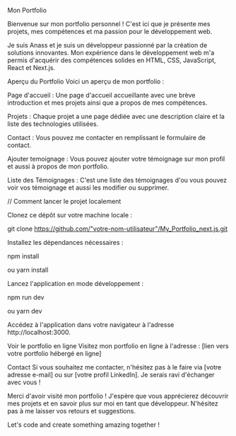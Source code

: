 Mon Portfolio

Bienvenue sur mon portfolio personnel ! C'est ici que je présente mes projets, mes compétences et ma passion pour le développement web.

Je suis Anass et je suis un développeur passionné par la création de solutions innovantes. Mon expérience dans le développement web m'a permis d'acquérir des compétences solides en HTML, CSS, JavaScript, React et Next.js.

Aperçu du Portfolio Voici un aperçu de mon portfolio :

Page d'accueil : Une page d'accueil accueillante avec une brève introduction et mes projets ainsi que a propos de mes compétences.

Projets : Chaque projet a une page dédiée avec une description claire et la liste des technologies utilisées.

Contact : Vous pouvez me contacter en remplissant le formulaire de contact.

Ajouter temoignage : Vous pouvez ajouter votre témoignage sur mon profil et aussi à propos de mon portfolio.

Liste des Témoignages : C'est une liste des témoignages d'ou vous pouvez voir vos témoignage et aussi les modifier ou supprimer.

// Comment lancer le projet localement

Clonez ce dépôt sur votre machine locale :

git clone https://github.com/"votre-nom-utilisateur"/My_Portfolio_next.js.git

Installez les dépendances nécessaires :

npm install

ou
yarn install

Lancez l'application en mode développement :

npm run dev

ou
yarn dev

Accédez à l'application dans votre navigateur à l'adresse http://localhost:3000.

Voir le portfolio en ligne Visitez mon portfolio en ligne à l'adresse : [lien vers votre portfolio hébergé en ligne]

Contact Si vous souhaitez me contacter, n'hésitez pas à le faire via [votre adresse e-mail] ou sur [votre profil LinkedIn]. Je serais ravi d'échanger avec vous !

Merci d'avoir visité mon portfolio ! J'espère que vous apprécierez découvrir mes projets et en savoir plus sur moi en tant que développeur. N'hésitez pas à me laisser vos retours et suggestions.

Let's code and create something amazing together !